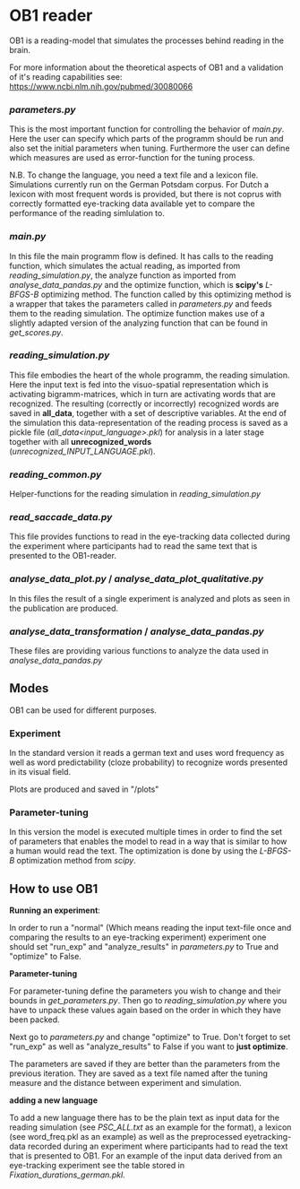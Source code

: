 # OB1 reader
OB1 is a reading-model that simulates the processes behind reading in the brain. 

For more information about the theoretical aspects of OB1 and a validation of it's reading capabilities 
see: https://www.ncbi.nlm.nih.gov/pubmed/30080066

### *parameters.py*
This is the most important function for controlling the behavior of *main.py*. Here the user can specify which parts of the programm should be run and also set the initial parameters when tuning. Furthermore the user can define which measures are used as error-function for the tuning process. 

N.B. To change the language, you need a text file and a lexicon file. Simulations currently run on the German Potsdam corpus. For Dutch a lexicon with most frequent words is provided, but there is not coprus with correctly formatted eye-tracking data available yet to compare the performance of the reading simlulation to.

### *main.py*
In this file the main programm flow is defined. It has calls to the reading function, which simulates the actual reading, as imported from *reading_simulation.py*, the analyze function as imported from *analyse_data_pandas.py* and the optimize function, which is **scipy's** *L-BFGS-B* optimizing method. The function called by this optimizing method is a wrapper that takes the parameters called in *parameters.py* and feeds them to the reading simulation. The optimize function makes use of a slightly adapted version of the analyzing function that can be found in *get_scores.py*.

### *reading_simulation.py*
This file embodies the heart of the whole programm, the reading simulation. Here the input text is fed into the visuo-spatial representation which is activating bigramm-matrices, which in turn are activating words that are recognized. The resulting (correctly or incorrectly) recognized words are saved in **all_data**, together with a set of descriptive variables. At the end of the simulation this data-representation of the reading process is saved as a pickle file (*all_data<input_language>.pkl*) for analysis in a later stage together with all **unrecognized_words** (*unrecognized_INPUT_LANGUAGE.pkl*).

### *reading_common.py*
Helper-functions for the reading simulation in *reading_simulation.py* 

### *read_saccade_data.py*
This file provides functions to read in the eye-tracking data collected during the experiment where participants had to read the same text that is presented to the OB1-reader.

### *analyse_data_plot.py* / *analyse_data_plot_qualitative.py*
In this files the result of a single experiment is analyzed and plots as seen in the publication are produced.

### *analyse_data_transformation* / *analyse_data_pandas.py*
These files are providing various functions to analyze the data used in *analyse_data_pandas.py*

## Modes
OB1 can be used for different purposes. 
### Experiment
In the standard version it reads a german text and uses word frequency as well as
word predictability (cloze probability) to recognize words presented in its visual field.

Plots are produced and saved in "/plots"

### Parameter-tuning
In this version the model is executed multiple times in order to find the set of parameters that enables the model to 
read in a way that is similar to how a human would read the text. The optimization is done by using the *L-BFGS-B* 
optimization method from *scipy*.

## How to use OB1

**Running an experiment**:

In order to run a "normal" (Which means reading the input text-file once and comparing the results to an eye-tracking 
experiment) experiment one should set "run_exp" and "analyze_results" in *parameters.py* to True and "optimize" to False.

**Parameter-tuning**

For parameter-tuning define the parameters you wish to change and their bounds in *get_parameters.py*. Then go to 
*reading_simulation.py* where you have to unpack these values again based on the order in which they have been packed.
 
Next go to *parameters.py* and change "optimize" to True. Don't forget to set "run_exp" as well as "analyze_results" to
  False if you want to **just optimize**.
  
The parameters are saved if they are better than the parameters from the previous iteration. They are saved
as a text file named after the tuning measure and the distance between experiment and simulation. 

**adding a new language**

To add a new language there has to be the plain text as input data for the reading simulation (see *PSC_ALL.txt* as an example for the format), a lexicon (see word_freq.pkl as an example) as well as the preprocessed eyetracking-data recorded during an experiment where participants had to read the text that is presented to OB1. For an example of the input data derived from an eye-tracking experiment see the table stored in *Fixation_durations_german.pkl*.

